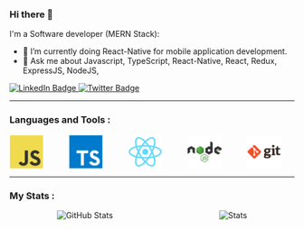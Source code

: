 ### Hi there 👋

I'm a Software developer (MERN Stack):

- 🔭 I’m currently doing React-Native for mobile application development.
- 💬 Ask me about Javascript, TypeScript, React-Native, React, Redux, ExpressJS, NodeJS, 

<!--
**wasswaenockmale/wasswaenockmale** is a ✨ _special_ ✨ repository because its `README.md` (this file) appears on your GitHub profile.

Here are some ideas to get you started:

- 🔭 I’m currently working on working on mobile application development
- 🌱 I’m currently learning C++ to better und
- 👯 I’m looking to collaborate on ...
- 🤔 I’m looking for help with ...
- 💬 Ask me about ...
- 📫 How to reach me: ...
- 😄 Pronouns: ...
- ⚡ Fun fact: ...
-->

<div id="header" align="left">
  <div id="badges">
  <a href="https://www.linkedin.com/in/wasswaenockmale/">
    <img src="https://img.shields.io/badge/LinkedIn-informational?style=for-the-badge&logo=linkedin&logoColor=white" alt="LinkedIn Badge"/>
  </a>
  <a href="https://twitter.com/wasswaenockmale">
    <img src="https://img.shields.io/badge/Twitter-blue?style=for-the-badge&logo=twitter&logoColor=white" alt="Twitter Badge"/>
  </a>
</div>  
</div>

---

### Languages and Tools :
<div style="display: flex; justify-content: space-between;">
  <img src="https://github.com/devicons/devicon/blob/master/icons/javascript/javascript-original.svg" title="JavaScript" alt="JavaScript" width="60" height="60"/>&nbsp;
  <img src="https://github.com/devicons/devicon/blob/master/icons/typescript/typescript-original.svg" title="Typescript" alt="Typescript" width="60" height="60"/>&nbsp;
  <img src="https://github.com/devicons/devicon/blob/master/icons/react/react-original.svg" title="React-Native" alt="React-Native" width="60" height="60"/>&nbsp;
  <img src="https://github.com/devicons/devicon/blob/master/icons/nodejs/nodejs-original-wordmark.svg" title="NodeJS" alt="NodeJS" width="60" height="60"/>&nbsp;
  <img src="https://github.com/devicons/devicon/blob/master/icons/git/git-original-wordmark.svg" title="Git" alt="Git" width="60" height="60"/>&nbsp;
<!--   <img src="https://github.com/devicons/devicon/blob/master/icons/redux/redux-original-wordmark.svg" title="Redux" alt="Redux" width="60" height="60"/>&nbsp; -->
</div>

---

### My Stats :

<div style="display: flex; justify-content: space-around;">
    <img src="https://github-readme-stats.vercel.app/api?username=wasswaenockmale&show_icons=true&bg_color=00000000" alt="GitHub Stats" />
    <img src="https://github-stats-alpha.vercel.app/api?username=wasswaenockmale&cc=222425&tc=fff&ic=fff&bc=222425" alt="Stats" style="margin-left: 20px;" />
</div>
